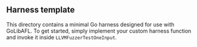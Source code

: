 ## Harness template
This directory contains a minimal Go harness designed for use with GoLibAFL.
To get started, simply implement your custom harness function and invoke it inside `LLVMFuzzerTestOneInput`.